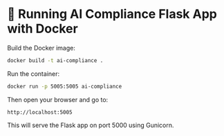 # 🚀 Running AI Compliance Flask App with Docker

Build the Docker image:
```bash
docker build -t ai-compliance .
```

Run the container:
```bash
docker run -p 5005:5005 ai-compliance
```

Then open your browser and go to:
```
http://localhost:5005
```

This will serve the Flask app on port 5000 using Gunicorn.
